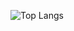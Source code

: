 ![Top Langs](https://github-readme-stats.vercel.app/api/top-langs/?username=Echo24h&layout=compact&&hide_border=true&langs_count=9&hide=Objective-C,Roff,Hack,Makefile,HTML,CSS,Shell,PHP&hide_title=true&theme=tokyonight)
